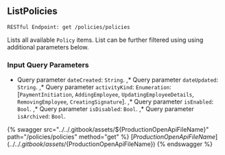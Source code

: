 
## ListPolicies
`RESTful Endpoint: get /policies/policies`

Lists all available `Policy` items. List can be further filtered using using additional parameters below.


### Input Query Parameters
* Query parameter `dateCreated`: `String`. ,* Query parameter `dateUpdated`: `String`. ,* Query parameter `activityKind`: `Enumeration`: [`PaymentInitiation`, `AddingEmployee`, `UpdatingEmployeeDetails`, `RemovingEmployee`, `CreatingSignature`]. ,* Query parameter `isEnabled`: `Bool`. ,* Query parameter `isDisabled`: `Bool`. ,* Query parameter `isArchived`: `Bool`.  
  


{% swagger src="../../.gitbook/assets/${ProductionOpenApiFileName}" path="/policies/policies" method="get" %}
[${ProductionOpenApiFileName}](../../.gitbook/assets/${ProductionOpenApiFileName})
{% endswagger %}

